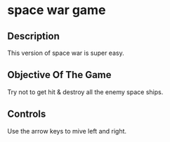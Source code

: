 # space war game

## Description

This version of space war is super easy. 

## Objective Of The Game

Try not to get hit & destroy all the enemy space ships.

## Controls

Use the arrow keys to mive left and right.

